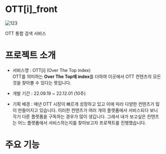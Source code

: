 # OTT[i]_front
![123](https://user-images.githubusercontent.com/107896443/214588286-967ce52b-5779-4161-99fe-83a03a720ab8.PNG)

OTT 통합 검색 서비스

# 프로젝트 소개

* 서비스명 : OTT[i] (Over The Top index)<br>
OTT를 의미하는 **Over The Top에 index**를 더하여 이곳에서 OTT 컨텐츠의 모든 것을 찾아볼 수 있다는 뜻입니다.

* 개발 기간 : 22.09.19 ~ 22.12.01 (10주)

* 기획 배경 : 매년 OTT 시장이 빠르게 성장하고 있고 이에 따라 다양한 컨텐츠가 많이 만들어지고 있습니다. 
이러한 컨텐츠가 여러 개의 플랫폼에서 서비스되다 보니 각기 다른 플랫폼을 구독하는 경우가 많이 생깁니다.
그래서 내가 보고싶은 컨텐츠는 어느 플랫폼에서 서비스하는지를 찾아보고자 프로젝트를 진행했습니다.

# 주요 기능

